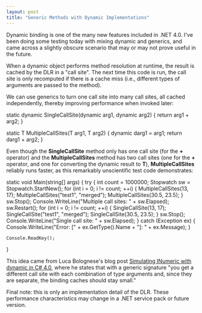 ```yaml
---
layout: post
title: "Generic Methods with Dynamic Implementations"
---
```

Dynamic binding is one of the many new features included in .NET 4.0. I've been doing some testing today with mixing dynamic and generics, and came across a slightly obscure scenario that may or may not prove useful in the future.

When a dynamic object performs method resolution at runtime, the result is cached by the DLR in a "call site". The next time this code is run, the call site is only recomputed if there is a cache miss (i.e., different types of arguments are passed to the method).

We can use generics to turn one call site into many call sites, all cached independently, thereby improving performance when invoked later:

static dynamic SingleCallSite(dynamic arg1, dynamic arg2)
{
    return arg1 + arg2;
}

static T MultipleCallSites<T>(T arg1, T arg2)
{
    dynamic darg1 = arg1;
    return darg1 + arg2;
}

Even though the **SingleCallSite** method only has one call site (for the **+** operator) and the **MultipleCallSites** method has two call sites (one for the **+** operator, and one for converting the dynamic result to **T**), **MultipleCallSites** reliably runs faster, as this remarkably unscientific test code demonstrates:

static void Main(string[] args)
{
    try
    {
        int count = 1000000;
        Stopwatch sw = Stopwatch.StartNew();
        for (int i = 0; i != count; ++i)
        {
            MultipleCallSites(13, 17);
            MultipleCallSites("test1", "merged");
            MultipleCallSites(30.5, 23.5);
        }
        sw.Stop();
        Console.WriteLine("Multiple call sites: " + sw.Elapsed);
        sw.Restart();
        for (int i = 0; i != count; ++i)
        {
            SingleCallSite(13, 17);
            SingleCallSite("test1", "merged");
            SingleCallSite(30.5, 23.5);
        }
        sw.Stop();
        Console.WriteLine("Single call site: " + sw.Elapsed);
    }
    catch (Exception ex)
    {
        Console.WriteLine("Error: [" + ex.GetType().Name + "]: " + ex.Message);
    }

    Console.ReadKey();
}

This idea came from Luca Bolognese's blog post [Simulating INumeric with dynamic in C# 4.0](http://blogs.msdn.com/lucabol/archive/2009/02/05/simulating-inumeric-with-dynamic-in-c-4-0.aspx), where he states that with a generic signature "you get a different call site with each combination of type arguments and, since they are separate, the binding caches should stay small."

Final note: this is only an implementation detail of the DLR. These performance characteristics may change in a .NET service pack or future version.

